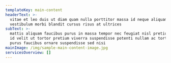 ```yaml
---
templateKey: main-content
headerText: >-
  vitae et leo duis ut diam quam nulla porttitor massa id neque aliquam
  vestibulum morbi blandit cursus risus at ultrices
subText: >-
  mattis aliquam faucibus purus in massa tempor nec feugiat nisl pretium fusce
  id velit ut tortor pretium viverra suspendisse potenti nullam ac tortor vitae
  purus faucibus ornare suspendisse sed nisi
mainImage: /img/sample-main-content-image.jpg
servicesOverview: []
---
```


